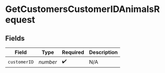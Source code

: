 # GetCustomersCustomerIDAnimalsRequest


## Fields

| Field              | Type               | Required           | Description        |
| ------------------ | ------------------ | ------------------ | ------------------ |
| `customerID`       | *number*           | :heavy_check_mark: | N/A                |